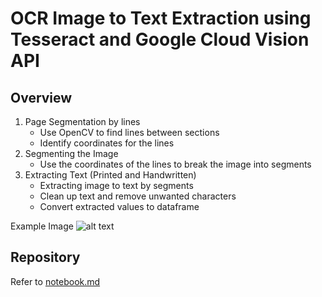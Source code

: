 # OCR Image to Text Extraction using Tesseract and Google Cloud Vision API

## Overview

1. Page Segmentation by lines
   - Use OpenCV to find lines between sections
   - Identify coordinates for the lines
2. Segmenting the Image
   - Use the coordinates of the lines to break the image into segments
3. Extracting Text (Printed and Handwritten)
   - Extracting image to text by segments
   - Clean up text and remove unwanted characters
   - Convert extracted values to dataframe

Example Image
![alt text](https://github.com/HuiminTey/huimintey/blob/main/img.png)

## Repository

Refer to [notebook.md](https://github.com/HuiminTey/huimintey/blob/main/ADE_Assessment.ipynb)



